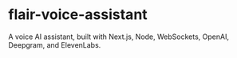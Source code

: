 # flair-voice-assistant
A voice AI assistant, built with Next.js, Node, WebSockets, OpenAI, Deepgram, and ElevenLabs.
